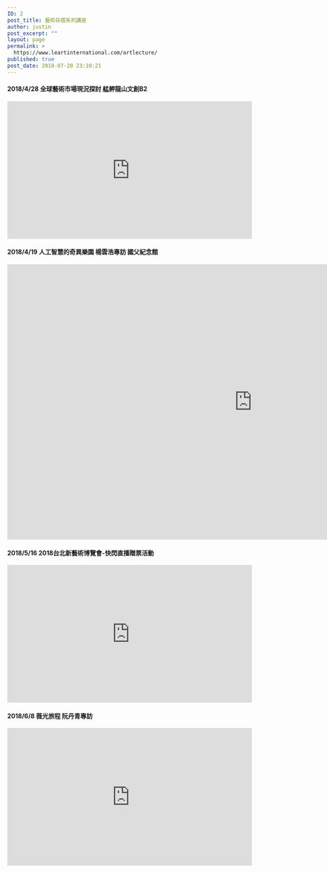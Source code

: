```yaml
---
ID: 2
post_title: 藝術存摺系列講座
author: justin
post_excerpt: ""
layout: page
permalink: >
  https://www.leartinternational.com/artlecture/
published: true
post_date: 2018-07-20 23:10:21
---
```

<h4 id="elementor-tab-title-7661" tabindex="7661" data-tab="1" role="tab" aria-controls="elementor-tab-content-7661">
												 2018/4/28  全球藝術市場現況探討 艋舺龍山文創B2​					</h4>
					<style>
.facebook-responsive {<br />
    overflow:hidden;<br />
    padding-bottom:56.25%;<br />
    position:relative;<br />
    height:0;<br />
}</p>
<p>.facebook-responsive iframe {<br />
    left:0;<br />
    top:0;<br />
    height:100%;<br />
    width:100%;<br />
    position:absolute;<br />
}</style>
<iframe style="border: none; overflow: hidden;" src="https://www.facebook.com/plugins/video.php?href=https%3A%2F%2Fwww.facebook.com%2Fleartpass%2Fvideos%2F603596053334842%2F&amp;show_text=0&amp;width=560" width="560" height="315" frameborder="0" scrolling="no" allowfullscreen="allowfullscreen"></iframe>
					<h4 id="elementor-tab-title-7662" tabindex="7662" data-tab="2" role="tab" aria-controls="elementor-tab-content-7662">
												2018/4/19  人工智慧的奇異樂園   楊雲浩專訪  國父紀念館 					</h4>
					<p><style>
.facebook-responsive {<br />    overflow:hidden;<br />    padding-bottom:56.25%;<br />    position:relative;<br />    height:0;<br />}</p>
<p>.facebook-responsive iframe {<br />    left:0;<br />    top:0;<br />    height:100%;<br />    width:100%;<br />    position:absolute;<br />}</style></p><iframe src="https://www.youtube.com/embed/sY8oZPE28vc" width="1120" height="630" frameborder="0" allowfullscreen="allowfullscreen"></iframe>
					<h4 id="elementor-tab-title-7663" tabindex="7663" data-tab="3" role="tab" aria-controls="elementor-tab-content-7663">
												2018/5/16  2018台北新藝術博覽會-快閃直播贈票活動					</h4>
					<style>
.facebook-responsive {  overflow:hidden;
padding-bottom:56.25%;    position:relative;
height:0;}
.facebook-responsive iframe {
left:0;
top:0;
height:100%;
width:100%;
position:absolute;
}
</style>
<iframe style="border: none; overflow: hidden;" src="https://www.facebook.com/plugins/video.php?href=https%3A%2F%2Fwww.facebook.com%2Fleartpass%2Fvideos%2F612613765766404%2F&amp;show_text=0&amp;width=560" width="560" height="315" frameborder="0" scrolling="no" allowfullscreen="allowfullscreen"></iframe>
					<h4 id="elementor-tab-title-7664" tabindex="7664" data-tab="4" role="tab" aria-controls="elementor-tab-content-7664">
												2018/6/8  薇光旅程  阮丹青專訪					</h4>
					<style>
.facebook-responsive {  overflow:hidden;<br />
padding-bottom:56.25%;    position:relative;<br />
height:0;}<br />
.facebook-responsive iframe {<br />
left:0;<br />
top:0;<br />
height:100%;<br />
width:100%;<br />
position:absolute;<br />
}<br />
</style>
<iframe src="https://www.facebook.com/plugins/video.php?href=https%3A%2F%2Fwww.facebook.com%2Fleartpass%2Fvideos%2F623787747982339%2F&#038;show_text=0&#038;width=560" width="560" height="315" style="border:none;overflow:hidden" scrolling="no" frameborder="0" allowTransparency="true" allowFullScreen="true"></iframe>